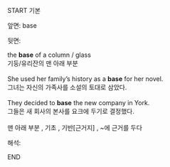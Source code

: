 START
기본

앞면:
base


뒷면:
<div><div><div>the <b>base</b> of a column / glass </div><div>기둥/유리잔의 맨 아래 부분</div></div></div><br><div>She used her family’s history as a <b>base</b> for her novel. </div><div>그녀는 자신의 가족사를 소설의 토대로 삼았다.</div><div><br></div><div><div>They decided to <b>base</b> the new company in York. </div><div>그들은 새 회사의 본사를 요크에 두기로 결정했다.</div></div><br><span>맨 아래 부분 , 기초 , 기반[근거지] , ~에 근거를 두다</span><br>


해석:
<!--ID: 1746614453485-->
END